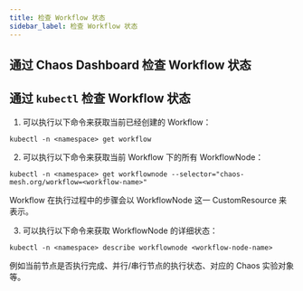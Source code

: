 ```yaml
---
title: 检查 Workflow 状态
sidebar_label: 检查 Workflow 状态
---
```


## 通过 Chaos Dashboard 检查 Workflow 状态

<!--TODO: 待 Chaos Dashboard 完善后补充这一部分 -->

## 通过 `kubectl` 检查 Workflow 状态

1. 可以执行以下命令来获取当前已经创建的 Workflow：

```shell
kubectl -n <namespace> get workflow
```

2. 可以执行以下命令来获取当前 Workflow 下的所有 WorkflowNode：

```shell
kubectl -n <namespace> get workflownode --selector="chaos-mesh.org/workflow=<workflow-name>"
```

Workflow 在执行过程中的步骤会以 WorkflowNode 这一 CustomResource 来表示。

3. 可以执行以下命令来获取 WorkflowNode 的详细状态：

```shell
kubectl -n <namespace> describe workflownode <workflow-node-name>
```

例如当前节点是否执行完成、并行/串行节点的执行状态、对应的 Chaos 实验对象等。
